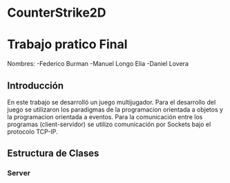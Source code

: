 # CounterStrike2D
# Trabajo pratico Final 

Nombres: 
-Federico Burman
-Manuel Longo Elia
-Daniel Lovera




## Introducción

En este trabajo se desarrolló un juego multijugador. Para el desarrollo del juego se utilizaron los paradigmas de la programacion orientada a objetos y la programacion orientada a eventos. Para la comunicación entre los programas (client-servidor) se utilizo comunicación por Sockets bajo el protocolo TCP-IP.

## Estructura de Clases
### Server